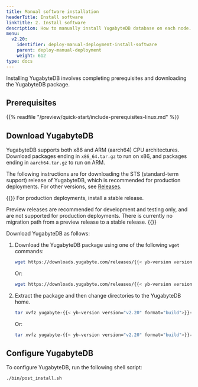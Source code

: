 ```yaml
---
title: Manual software installation
headerTitle: Install software
linkTitle: 2. Install software
description: How to manually install YugabyteDB database on each node.
menu:
  v2.20:
    identifier: deploy-manual-deployment-install-software
    parent: deploy-manual-deployment
    weight: 612
type: docs
---
```


Installing YugabyteDB involves completing prerequisites and downloading the YugabyteDB package.

## Prerequisites

{{% readfile "/preview/quick-start/include-prerequisites-linux.md" %}}

## Download YugabyteDB

YugabyteDB supports both x86 and ARM (aarch64) CPU architectures. Download packages ending in `x86_64.tar.gz` to run on x86, and packages ending in `aarch64.tar.gz` to run on ARM.

The following instructions are for downloading the STS (standard-term support) release of YugabyteDB, which is recommended for production deployments. For other versions, see [Releases](/preview/releases/).

{{<note title="Which release should I use?">}}
For production deployments, install a stable release.

Preview releases are recommended for development and testing only, and are not supported for production deployments. There is currently no migration path from a preview release to a stable release.
{{</note>}}

Download YugabyteDB as follows:

1. Download the YugabyteDB package using one of the following `wget` commands:

    ```sh
    wget https://downloads.yugabyte.com/releases/{{< yb-version version="v2.20">}}/yugabyte-{{< yb-version version="v2.20" format="build">}}-linux-x86_64.tar.gz
    ```

    Or:

    ```sh
    wget https://downloads.yugabyte.com/releases/{{< yb-version version="v2.20">}}/yugabyte-{{< yb-version version="v2.20" format="build">}}-el8-aarch64.tar.gz
    ```

1. Extract the package and then change directories to the YugabyteDB home.

    ```sh
    tar xvfz yugabyte-{{< yb-version version="v2.20" format="build">}}-linux-x86_64.tar.gz && cd yugabyte-{{< yb-version version="v2.20">}}/
    ```

    Or:

    ```sh
    tar xvfz yugabyte-{{< yb-version version="v2.20" format="build">}}-el8-aarch64.tar.gz && cd yugabyte-{{< yb-version version="v2.20">}}/
    ```

## Configure YugabyteDB

To configure YugabyteDB, run the following shell script:

```sh
./bin/post_install.sh
```
